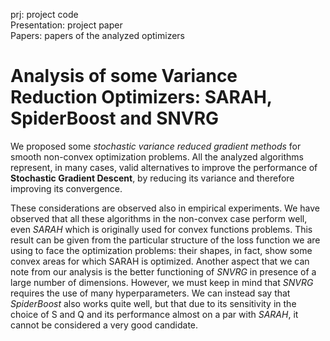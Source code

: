 prj: project code  
Presentation: project paper  
Papers: papers of the analyzed optimizers  

# Analysis of some Variance Reduction Optimizers: SARAH, SpiderBoost and SNVRG

We proposed some *stochastic variance reduced gradient methods* for smooth non-convex optimization problems. All the analyzed algorithms represent, in many cases, valid alternatives to improve the performance of **Stochastic Gradient Descent**, by reducing its variance and therefore improving its convergence.

These considerations are observed also in empirical experiments. We have observed that all these algorithms in the non-convex case perform well, even *SARAH* which is originally used for convex functions problems. This result can be given from the particular structure of the loss function we are using to face the optimization problems: their shapes, in fact, show some convex areas for which SARAH is optimized. Another aspect that we can note from our analysis is the better functioning of *SNVRG* in presence of a large number of dimensions. However, we must keep in mind that *SNVRG* requires the use of many hyperparameters. We can instead say that *SpiderBoost* also works quite well, but that due to its sensitivity in the choice of S and Q and its performance almost on a par with *SARAH*, it cannot be considered a very good candidate.
